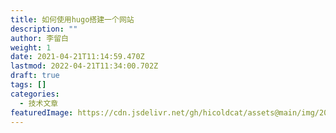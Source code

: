 ```yaml
---
title: 如何使用hugo搭建一个网站
description: ""
author: 李留白
weight: 1
date: 2021-04-21T11:14:59.470Z
lastmod: 2022-04-21T11:34:00.702Z
draft: true
tags: []
categories:
  - 技术文章
featuredImage: https://cdn.jsdelivr.net/gh/hicoldcat/assets@main/img/20220421191722.png
---
```

